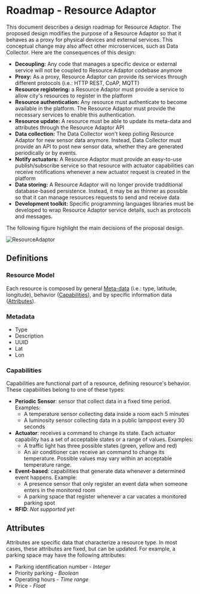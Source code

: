 # Roadmap - Resource Adaptor

This document describes a design roadmap for Resource Adaptor. The proposed
design modifies the purpose of a Resource Adaptor so that it behaves as a proxy
for physical devices and external services. This conceptual change may also
affect other microservices, such as Data Collector. Here are the consequences
of this design:

* **Decoupling:** Any code that manages a specific device or external service
will not be coupled to Resource Adaptor codebase anymore
* **Proxy:** As a proxy, Resource Adaptor can provide its services through
different protocols (i.e.: HTTP REST, CoAP, MQTT)
* **Resource registering:** a Resource Adaptor must provide a service to 
allow city's resources to register in the platform
* **Resource authentication:** Any resource must authenticate to become 
available in the platform. The Resource Adaptor must provide the necessary
services to enable this authentication.
* **Resource update:** A resource must be able to update its meta-data and
attributes through the Resource Adaptor API
* **Data collection:** The Data Collector won't keep polling Resource Adaptor 
for new sensor data anymore. Instead, Data Collector must provide an API to
post new sensor data, whether they are generated periodically or by events.
* **Notify actuators:** A Resource Adaptor must provide an easy-to-use 
publish/subscribe service so that resource with actuator capabilities can
receive notifications whenever a new actuator request is created in the 
platform
* **Data storing:** A Resource Adaptor will no longer provide tradditional
database-based persistence. Instead, it may be as thinner as possible so that
it can manage resources requests to send and receive data
* **Development toolkit:** Specific programming languages libraries must be
developed to wrap Resource Adaptor service details, such as protocols and 
messages.

The following figure highlight the main decisions of the proposal design.

![ResourceAdaptor](../images/resource_adaptor_roadmap.png)

## Definitions

### Resource Model

Each resource is composed by general [Meta-data](#metadata)
(i.e.: type, latitude, longitude), behavior ([Capabilities](#capabilities)),
and by specific information data ([Attributes](#attributes)).

### Metadata

* Type
* Description
* UUID
* Lat
* Lon

### Capabilities

Capabilities are functional part of a resource, defining resource's behavior.
These capabilities belong to one of these types:

* **Periodic Sensor**: sensor that collect data in a fixed time period.
Examples:
  * A temperature sensor collecting data inside a room each 5 minutes
  * A luminosity sensor collecting data in a public lamppost every 30 seconds
* **Actuator**: receives a command to change its state. Each actuator
capability has a set of acceptable states or a range of values. Examples:
  * A traffic light has three possible states (green, yellow and red)
  * An air conditioner can receive an command to change its temperature.
  Possible values may vary within an acceptable temperature range.
* **Event-based**: capabilities that generate data whenever a determined event
happens. Example:
  * A presence sensor that only register an event data when someone enters in
  the monitored room
  * A parking space that register whenever a car vacates a monitored parking
  spot
* **RFID**: *Not supported yet*

## Attributes

Attributes are specific data that characterize a resource type. In most cases,
these attributes are fixed, but can be updated. For example, a parking space
may have the following attributes:

* Parking identification number - *Integer*
* Priority parking -  *Boolean*
* Operating hours - *Time range*
* Price - *Float* 


